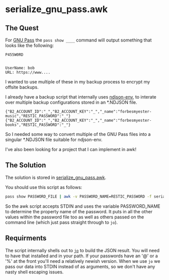 # serialize_gnu_pass.awk

## The Quest

For [GNU Pass](https://www.passwordstore.org/) the `pass show ____` command will output something that looks like the following:

```
P455W0RD


UserName: bob
URL: https://www....
```

I wanted to use multiple of these in my backup process to encrypt my offsite backups.

I already have a backup script that internally uses [ndjson-env](https://github.com/forbesmyester/ndjson-env), to interate over multiple backup configurations stored in an *.NDJSON file.

```
{"B2_ACCOUNT_ID":"_","B2_ACCOUNT_KEY":"_","_name":"forbesmyester-music","RESTIC_PASSWORD":"_"}
{"B2_ACCOUNT_ID":"_","B2_ACCOUNT_KEY":"_","_name":"forbesmyester-books","RESTIC_PASSWORD":"_"}
```

So I needed some way to convert multiple of the GNU Pass files into a singular *.NDJSON file suitable for ndjson-env.

I've also been looking for a project that I can implement in awk!

## The Solution

The solution is stored in [serialize_gnu_pass.awk](./serialize_gnu_pass.awk).

You should use this script as follows:

```bash
pass show PASSWORD_FILE | awk -v PASSWORD_NAME=RESTIC_PASSWORD -f serialize_gnu_pass.awk ANOTHER_VARIABLE_NAME=ANOTHER_VARIABLE_VALUE
```

So the awk script accepts STDIN and uses the variable PASSWORD_NAME to determine the property name of the password. It puts in all the  other values within the password file too as well as others passed on the command line (which just pass straight through to `jo`).

## Requirments

The script internally shells out to [`jo`](https://github.com/jpmens/jo) to build the JSON result. You will need to have that installed and in your path. If your passwords have an '@' or a '%' at the front you'll need a relatively newish version. When we use `jo` we pass our data into STDIN instead of as arguments, so we don't have any nasty shell escaping issues.
